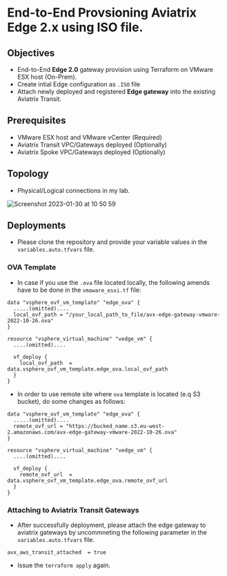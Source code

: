# End-to-End Provsioning Aviatrix Edge 2.x using ISO file.

## Objectives

- End-to-End **Edge 2.0** gateway provision using Terraform on VMware ESX host (On-Prem). 
- Create intial Edge configuration as `.ISO` file
- Attach newly deployed and registered **Edge gateway** into the existing Aviatrix Transit.

## Prerequisites

- VMware ESX host and VMware vCenter (Required)
- Aviatrix Transit VPC/Gateways deployed (Optionally)
- Aviatrix Spoke VPC/Gateways deployed (Optionally)

## Topology

- Physical/Logical connections in my lab. 


![Screenshot 2023-01-30 at 10 50 59](https://user-images.githubusercontent.com/102957943/215457298-62736dd2-077b-45b2-9db9-2ec92a6c47b2.png)



## Deployments

- Please clone the repository and provide your variable values in the `variables.auto.tfvars` file.


### OVA Template


- In case if you use the `.ova` file located locally, the following amends have to be done in the `vmaware_esxi.tf` file:

```hcl
data "vsphere_ovf_vm_template" "edge_ova" { 
  .....(omitted)....
  local_ovf_path = "/your_local_path_to_file/avx-edge-gateway-vmware-2022-10-26.ova"
}

resource "vsphere_virtual_machine" "vedge_vm" {
  ....(omitted)....
  
  vf_deploy {
    local_ovf_path  = data.vsphere_ovf_vm_template.edge_ova.local_ovf_path
  }
}
```

- In order to use remote site where `ova` template is located (e.q S3 bucket), do some changes as follows:

```hcl
data "vsphere_ovf_vm_template" "edge_ova" { 
  .....(omitted)....
  remote_ovf_url = "https://bucked_name.s3.eu-west-2.amazonaws.com/avx-edge-gateway-vmware-2022-10-26.ova"
}

resource "vsphere_virtual_machine" "vedge_vm" {
  ....(omitted)....
  
  vf_deploy {
    remote_ovf_url  = data.vsphere_ovf_vm_template.edge_ova.remote_ovf_url
  }
}
```

### Attaching to Aviatrix Transit Gateways

- After successfully deployment, please attach the edge gateway to aviatrix gateways by uncommneting the following parameter in the `variables.auto.tfvars` file.

```hcl
avx_aws_transit_attached  = true
```

- Issue the `terraform apply` again.
